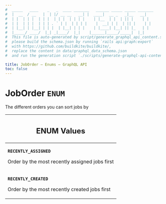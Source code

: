 ```yaml
---
#  _____   ____    _   _  ____ _______   ______ _____ _____ _______
#  |  __  / __   |  | |/ __ __   __| |  ____|  __ _   _|__   __|
#  | |  | | |  | | |  | | |  | | | |    | |__  | |  | || |    | |
#  | |  | | |  | | | . ` | |  | | | |    |  __| | |  | || |    | |
#  | |__| | |__| | | |  | |__| | | |    | |____| |__| || |_   | |
#  |_____/ ____/  |_| _|____/  |_|    |______|_____/_____|  |_|
#  This file is auto-generated by script/generate_graphql_api_content.sh,
#  please build the schema.json by running `rails api:graph:export`
#  with https://github.com/buildkite/buildkite/,
#  replace the content in data/graphql_data_schema.json
#  and run the generation script `./scripts/generate-graphql-api-content.sh`.

title: JobOrder – Enums – GraphQL API
toc: false
---
```

<!-- vale off -->
<h1 class="has-pills" data-algolia-exclude>
  JobOrder
  <span class="pill pill--enum pill--normal-case pill--large"><code>ENUM</code></span>
</h1>
<!-- vale on -->


The different orders you can sort jobs by









<table class="responsive-table responsive-table--single-column-rows">
  <thead>
    <th>
      <h2 data-algolia-exclude>ENUM Values</h2>
    </th>
  </thead>
  <tbody>
    <tr><td><p><strong><code>RECENTLY_ASSIGNED</code></strong></p><p>Order by the most recently assigned jobs first</p></td></tr><tr><td><p><strong><code>RECENTLY_CREATED</code></strong></p><p>Order by the most recently created jobs first</p></td></tr>
  </tbody>
</table>
